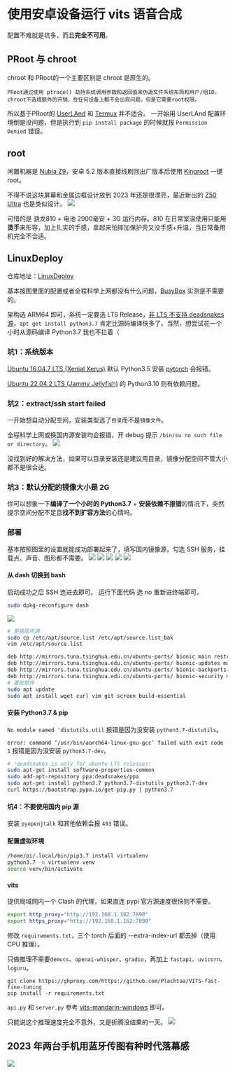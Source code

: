 # 使用安卓设备运行 vits 语音合成


配置不难就是坑多，而且**完全不可用**。

## PRoot 与 chroot
chroot 和 PRoot的一个主要区别是 chroot 是原生的。

    PRoot通过使用 ptrace() 劫持系统调用参数和返回值来伪造文件系统布局和用户/组ID。
    chroot不造成额外的开销，在任何设备上都不会出现问题，但是它需要root权限。

所以基于PRoot的 [UserLAnd](https://github.com/CypherpunkArmory/UserLAnd/releases) 和 [Termux](https://github.com/termux/termux-app/releases) 并不适合。
一开始用 UserLAnd 配置环境倒是没问题，但是执行到 `pip install package` 的时候就报 `Permission Denied` 错误。


## root
闲置机器是 [Nubia Z9](https://detail.zol.com.cn/picture_index_1524/index15235004_0_p391967.shtml#/&pn=177)，安卓 5.2 版本直接线刷回出厂版本后使用 [Kingroot](https://kingrootapp.net/) 一键 root。

不得不说这块屏幕和金属边框设计放到 2023 年还是很漂亮，最近新出的 [Z50 Ultra](https://www.ztedevices.com/cn/product/nubia-z50-ultra/) 也是类似设计。
![](https://s2.loli.net/2023/03/18/9G1w6TdSDEiYWfK.png)

可惜的是 骁龙810 + 电池 2900毫安 + 3G 运行内存。810 在日常室温使用只能用**烫手**来形容，加上扎实的手感，拿起来怕摔加保护壳又没手感+升温，当日常备用机完全不合适。


## LinuxDeploy
仓库地址：[LinuxDeploy](https://github.com/meefik/linuxdeploy/releases)

基本按图里面的配置或者全程科学上网都没有什么问题，[BusyBox](https://github.com/meefik/busybox/releases) 实测是不需要的。

架构选 ARM64 即可，系统一定要选 LTS Release，[非 LTS 不支持 deadsnakes 源](https://github.com/deadsnakes/issues/issues/142#issuecomment-790081078)，`apt get install python3.7` 肯定比源码编译快多了。当然，想尝试花一个小时从源码编译 Python3.7 我也不拦着（


### 坑1：系统版本
[Ubuntu 16.04.7 LTS (Xenial Xerus)](https://releases.ubuntu.com/16.04/) 默认 Python3.5 安装 [pytorch](https://pytorch.org/get-started/locally/) 会报错。

[Ubuntu 22.04.2 LTS (Jammy Jellyfish)](https://releases.ubuntu.com/jammy/) 的 Python3.10 则有依赖问题。


### 坑2：extract/ssh start failed
一开始想自动分配空间，安装类型选了`目录`而不是`镜像文件`。

全程科学上网或换国内源安装均会报错，开 debug 提示 `/bin/su no such file or directory`。
![](https://s2.loli.net/2023/03/18/24b8aEzWZgwoixS.png)

没找到好的解决方法，如果可以目录安装还是建议用目录，镜像分配空间不管大小都不是很合适。


### 坑3：默认分配的镜像大小是 2G
你可以想象一下**编译了一个小时的 Python3.7** + **安装依赖不报错**的情况下，突然提示空间分配不足且**找不到扩容方法**的心情吗。


### 部署
基本按照图里的设置就能成功部署起来了，填写国内镜像源，勾选 SSH 服务，挂载点、声音、图形都不需要。
![](https://s2.loli.net/2023/03/18/UoR7mEJ1CjQ8IXK.png)
![](https://s2.loli.net/2023/03/18/FlDEUkvWC3wyPBm.png)
![](https://s2.loli.net/2023/03/18/gBNGJRO8eUCbqYD.png)
![](https://s2.loli.net/2023/03/18/Z6wqvaVS9x8l2NA.png)
![](https://s2.loli.net/2023/03/18/XgWl7u5NvQILzmw.png)


#### 从 dash 切换到 bash
启动成功之后 SSH 连进去即可。
运行下面代码 选 no 重新进终端即可。
```bash
sudo dpkg-reconfigure dash
```
![](https://s2.loli.net/2023/03/18/n3Eb8qieZ6pUHhx.png)



```bash
# 更换国内源
sudo cp /etc/apt/source.list /etc/apt/source.list_bak
vim /etc/apt/source.list

deb http://mirrors.tuna.tsinghua.edu.cn/ubuntu-ports/ bionic main restricted universe multiverse
deb http://mirrors.tuna.tsinghua.edu.cn/ubuntu-ports/ bionic-updates main restricted universe multiverse
deb http://mirrors.tuna.tsinghua.edu.cn/ubuntu-ports/ bionic-backports main restricted universe multiverse
deb http://mirrors.tuna.tsinghua.edu.cn/ubuntu-ports/ bionic-security main restricted universe multiverse
# 基础软件
sudo apt update
sudo apt install wget curl vim git screen build-essential
```

#### 安装 Python3.7 & pip
`No module named 'distutils.util` 报错是因为没安装 `python3.7-distutils`。

`error: command ‘/usr/bin/aarch64-linux-gnu-gcc’ failed with exit code 1` 报错是因为没安装 `python3.7-dev`。

```bash
# !deadsnakes is only for ubuntu LTS releases!
sudo apt-get install software-properties-common
sudo add-apt-repository ppa:deadsnakes/ppa
sudo apt-get install python3.7 python3.7-distutils python3.7-dev
curl https://bootstrap.pypa.io/get-pip.py | python3.7
```

#### 坑4：不要使用国内 pip 源
安装 `pyopenjtalk` 和其他依赖会报 `403` 错误。


#### 配置虚拟环境
```bash
/home/pi/.local/bin/pip3.7 install virtualenv
python3.7 -m virtualenv venv
source venv/bin/activate
```

#### vits
提供局域网内一个 Clash 的代理，如果直连 pypi 官方源速度很快则不需要。

```bash
export http_proxy="http://192.168.1.162:7890"
export https_proxy="http://192.168.1.162:7890"
```

修改 `requirements.txt`，三个 torch 后面的 --extra-index-url 都去掉（使用 CPU 推理）。

只做推理不需要`demucs`、`openai-whisper`、`gradio`，再加上 `fastapi`、`uvicorn`、`loguru`。

```git
git clone https://ghproxy.com/https://github.com/Plachtaa/VITS-fast-fine-tuning
pip install -r requirements.txt
```

`api.py` 和 `server.py` 参考 [vits-mandarin-windows](https://github.com/rotten-work/vits-mandarin-windows) 即可。

只能说这个推理速度完全不意外，又是折腾没结果的一天。
![](https://s2.loli.net/2023/03/18/wHx5jFCMVglO8dn.png)

## 2023 年两台手机用蓝牙传图有种时代落幕感
![](https://s2.loli.net/2023/03/18/iIaQHxJtqs4S8Lb.jpg)
